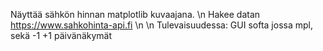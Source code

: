 Näyttää sähkön hinnan matplotlib kuvaajana. \n
Hakee datan https://www.sahkohinta-api.fi \n
\n
Tulevaisuudessa:
GUI softa jossa mpl, sekä -1 +1 päivänäkymät
